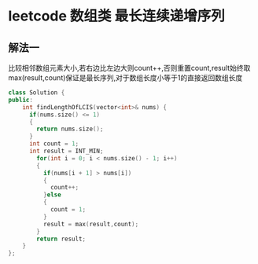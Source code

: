 # leetcode 数组类 最长连续递增序列

## 解法一

比较相邻数组元素大小,若右边比左边大则count++,否则重置count,result始终取max(result,count)保证是最长序列,对于数组长度小等于1的直接返回数组长度

```c++
class Solution {
public:
    int findLengthOfLCIS(vector<int>& nums) {
      if(nums.size() <= 1)
      {
        return nums.size();
      }
      int count = 1;
      int result = INT_MIN;
        for(int i = 0; i < nums.size() - 1; i++)
        {
          if(nums[i + 1] > nums[i])
          {
            count++;
          }else
          {
            count = 1;
          }
          result = max(result,count);
        }
        return result;
    }
};
```
